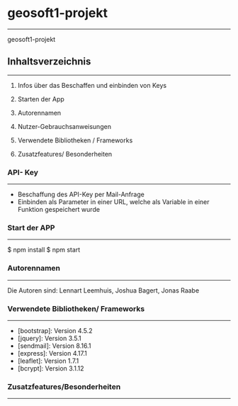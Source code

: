 # geosoft1-projekt
***
geosoft1-projekt

## Inhaltsverzeichnis
***
1. Infos über das Beschaffen und einbinden von Keys

 2. Starten der App

3. Autorennamen

4. Nutzer-Gebrauchsanweisungen

5. Verwendete Bibliotheken / Frameworks

6. Zusatzfeatures/ Besonderheiten

### API- Key
***
- Beschaffung des API-Key per Mail-Anfrage 
- Einbinden als Parameter in einer URL, welche als Variable in einer Funktion gespeichert wurde

### Start der APP
***
$ npm install
$ npm start

### Autorennamen
***
Die Autoren sind: Lennart Leemhuis, Joshua Bagert, Jonas Raabe

### Verwendete Bibliotheken/ Frameworks
***
* [bootstrap]: Version 4.5.2
* [jquery]: Version 3.5.1
* [sendmail]: Version 8.16.1
* [express]: Version 4.17.1
* [leaflet]: Version 1.7.1
* [bcrypt]: Version 3.1.12

### Zusatzfeatures/Besonderheiten
***
